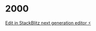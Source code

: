# 2000

[Edit in StackBlitz next generation editor ⚡️](https://stackblitz.com/~/github.com/ZoumClub/2000)